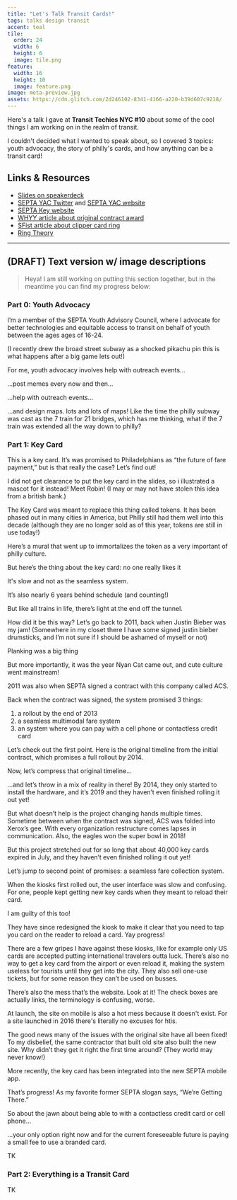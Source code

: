 ```yaml
---
title: "Let's Talk Transit Cards!"
tags: talks design transit
accent: teal
tile:
  order: 24
  width: 6
  height: 6
  image: tile.png
feature:
  width: 16
  height: 10
  image: feature.png
image: meta-preview.jpg
assets: https://cdn.glitch.com/2d246102-8341-4166-a220-b39d607c9218/
---
```


Here's a talk I gave at **Transit Techies NYC #10** about some of the cool things I am working on in the realm of transit.

I couldn't decided what I wanted to speak about, so I covered 3 topics: youth advocacy, the story of philly's cards, and how anything can be a transit card!

<script async class="speakerdeck-embed" data-id="731f1eaf7eb249029e4ddcb9d553f1cc" data-ratio="1.77777777777778" src="//speakerdeck.com/assets/embed.js"></script>

## Links & Resources

- [Slides on speakerdeck](https://speakerdeck.com/pixely/lets-talk-transit-cards)
- [SEPTA YAC Twitter](https://twitter.com/septayac) and [SEPTA YAC website](https://septayac.com)
- [SEPTA Key website](https://septakey.org/)
- [WHYY article about original contract award](https://whyy.org/articles/septa-awards-1295-million-contract-build-new-fare-system/)
- [SFist article about clipper card ring](https://sfist.com/2019/03/28/local-genius-turned-her-clipper-card-into-a-piece-of-jewelry/)
- [Ring Theory](http://www.ringtheory.com)

---

## (DRAFT) Text version w/ image descriptions

> Heya! I am still working on putting this section together, but in the meantime you can find my progress below:

### Part 0: Youth Advocacy

I’m a member of the SEPTA Youth Advisory Council, where I advocate for better technologies and equitable access to transit on behalf of youth between the ages ages of 16-24.

(I recently drew the broad street subway as a shocked pikachu pin this is what happens after a big game lets out!)

For me, youth advocacy involves help with outreach events...

…post memes every now and then…

…help with outreach events…

…and design maps. lots and lots of maps! Like the time the philly subway was cast as the 7 train for 21 bridges, which has me thinking, what if the 7 train was extended all the way down to philly?

### Part 1: Key Card

This is a key card. It’s was promised to Philadelphians as “the future of fare payment,” but is that really the case? Let’s find out!

I did not get clearance to put the key card in the slides, so i illustrated a mascot for it instead! Meet Robin! (I may or may not have stolen this idea from a british bank.)

The Key Card was meant to replace this thing called tokens. It has been phased out in many cities in America, but Philly still had them well into this decade (although they are no longer sold as of this year, tokens are still in use today!)

Here’s a mural that went up to immortalizes the token as a very important of philly culture.

But here’s the thing about the key card: no one really likes it

It's slow and not as the seamless system.

It’s also nearly 6 years behind schedule (and counting!)

But like all trains in life, there’s light at the end off the tunnel.

How did it be this way? Let’s go back to 2011, back when Justin Bieber was my jam! (Somewhere in my closet there I have some signed justin bieber drumsticks, and I’m not sure if I should be ashamed of myself or not)

Planking was a big thing

But more importantly, it was the year Nyan Cat came out, and cute culture went mainstream!

2011 was also when SEPTA signed a contract with this company called ACS.

Back when the contract was signed, the system promised 3 things:

1. a rollout by the end of 2013
2. a seamless multimodal fare system
3. an system where you can pay with a cell phone or contactless credit card

Let’s check out the first point. Here is the original timeline from the initial contract, which promises a full rollout by 2014.

Now, let’s compress that original timeline…

…and let’s throw in a mix of reality in there! By 2014, they only started to install the hardware, and it’s 2019 and they haven’t even finished rolling it out yet!

But what doesn’t help is the project changing hands multiple times. Sometime between when the contract was signed, ACS was folded into Xerox’s gee. With every organization restructure comes lapses in communication. Also, the eagles won the super bowl in 2018!

But this project stretched out for so long that about 40,000 key cards expired in July, and they haven’t even finished rolling it out yet!

Let’s jump to second point of promises: a seamless fare collection system.

When the kiosks first rolled out, the user interface was slow and confusing. For one, people kept getting new key cards when they meant to reload their card.

I am guilty of this too!

They have since redesigned the kiosk to make it clear that you need to tap you card on the reader to reload a card. Yay progress!

There are a few gripes I have against these kiosks, like for example only US cards are accepted putting international travelers outta luck. There’s also no way to get a key card from the airport or even reload it, making the system useless for tourists until they get into the city. They also sell one-use tickets, but for some reason they can’t be used on busses.

There’s also the mess that’s the website. Look at it! The check boxes are actually links, the terminology is confusing, worse.

At launch, the site on mobile is also a hot mess because it doesn't exist. For a site launched in 2016 there's literally no excuses for htis.

The good news many of the issues with the original site have all been fixed! To my disbelief, the same contractor that built old site also built the new site. Why didn’t they get it right the first time around? (They world may never know!)

More recently, the key card has been integrated into the new SEPTA mobile app.

That’s progress! As my favorite former SEPTA slogan says, “We’re Getting There.”

So about the jawn about being able to with a contactless credit card or cell phone…

…your only option right now and for the current foreseeable future is paying a small fee to use a branded card.

TK

### Part 2: Everything is a Transit Card

TK